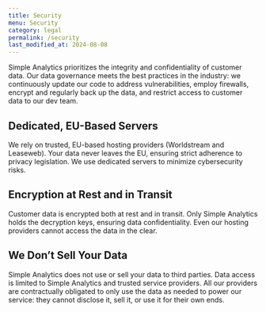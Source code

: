 ```yaml
---
title: Security
menu: Security
category: legal
permalink: /security
last_modified_at: 2024-08-08
---
```


Simple Analytics prioritizes the integrity and confidentiality of customer data. Our data governance meets the best practices in the industry: we continuously update our code to address vulnerabilities, employ firewalls, encrypt and regularly back up the data, and restrict access to customer data to our dev team.

## Dedicated, EU-Based Servers

We rely on trusted, EU-based hosting providers (Worldstream and Leaseweb). Your data never leaves the EU, ensuring strict adherence to privacy legislation. We use dedicated servers to minimize cybersecurity risks.

## Encryption at Rest and in Transit

Customer data is encrypted both at rest and in transit. Only Simple Analytics holds the decryption keys, ensuring data confidentiality. Even our hosting providers cannot access the data in the clear.

## We Don’t Sell Your Data

Simple Analytics does not use or sell your data to third parties. Data access is limited to Simple Analytics and trusted service providers. All our providers are contractually obligated to only use the data as needed to power our service: they cannot disclose it, sell it, or use it for their own ends.
